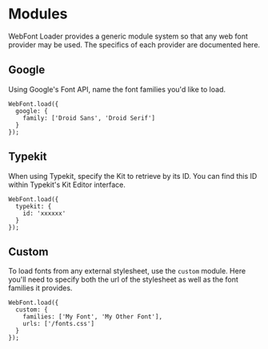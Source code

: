 # Modules

WebFont Loader provides a generic module system so that any web font provider
may be used. The specifics of each provider are documented here.

## Google

Using Google's Font API, name the font families you'd like to load.

    WebFont.load({
      google: {
        family: ['Droid Sans', 'Droid Serif']
      }
    });


## Typekit

When using Typekit, specify the Kit to retrieve by its ID. You can find this
ID within Typekit's Kit Editor interface.

    WebFont.load({
      typekit: {
        id: 'xxxxxx'
      }
    });

  
## Custom

To load fonts from any external stylesheet, use the `custom` module. Here you'll
need to specify both the url of the stylesheet as well as the font families it 
provides.

    WebFont.load({
      custom: {
        families: ['My Font', 'My Other Font'],
        urls: ['/fonts.css']
      }
    });
  
